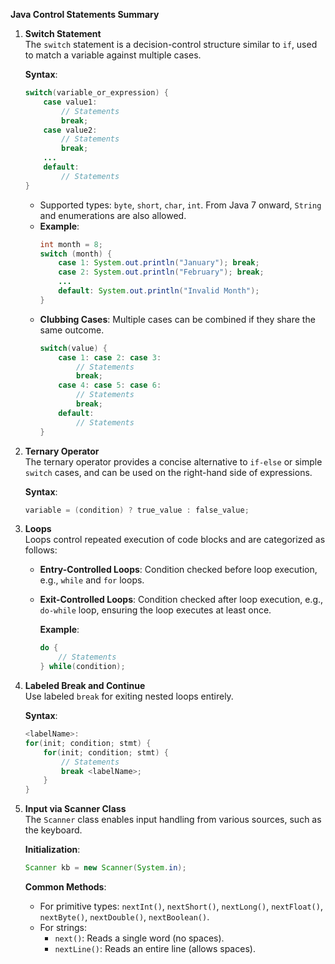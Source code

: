 **Java Control Statements Summary**

1. **Switch Statement**  
   The `switch` statement is a decision-control structure similar to `if`, used to match a variable against multiple cases.
   
   **Syntax**:
   ```java
   switch(variable_or_expression) {
       case value1:
           // Statements
           break;
       case value2:
           // Statements
           break;
       ...
       default:
           // Statements
   }
   ```
   - Supported types: `byte`, `short`, `char`, `int`. From Java 7 onward, `String` and enumerations are also allowed.
   - **Example**:
     ```java
     int month = 8;
     switch (month) {
         case 1: System.out.println("January"); break;
         case 2: System.out.println("February"); break;
         ...
         default: System.out.println("Invalid Month");
     }
     ```
   - **Clubbing Cases**: Multiple cases can be combined if they share the same outcome.
     ```java
     switch(value) {
         case 1: case 2: case 3:
             // Statements
             break;
         case 4: case 5: case 6:
             // Statements
             break;
         default:
             // Statements
     }
     ```

2. **Ternary Operator**  
   The ternary operator provides a concise alternative to `if-else` or simple `switch` cases, and can be used on the right-hand side of expressions.

   **Syntax**:
   ```java
   variable = (condition) ? true_value : false_value;
   ```

3. **Loops**  
   Loops control repeated execution of code blocks and are categorized as follows:
   - **Entry-Controlled Loops**: Condition checked before loop execution, e.g., `while` and `for` loops.
   - **Exit-Controlled Loops**: Condition checked after loop execution, e.g., `do-while` loop, ensuring the loop executes at least once.
     
     **Example**:
     ```java
     do {
         // Statements
     } while(condition);
     ```

4. **Labeled Break and Continue**  
   Use labeled `break` for exiting nested loops entirely.
   
   **Syntax**:
   ```java
   <labelName>:
   for(init; condition; stmt) {
       for(init; condition; stmt) {
           // Statements
           break <labelName>;
       }
   }
   ```

5. **Input via Scanner Class**  
   The `Scanner` class enables input handling from various sources, such as the keyboard.
   
   **Initialization**:
   ```java
   Scanner kb = new Scanner(System.in);
   ```

   **Common Methods**:
   - For primitive types: `nextInt()`, `nextShort()`, `nextLong()`, `nextFloat()`, `nextByte()`, `nextDouble()`, `nextBoolean()`.
   - For strings:
     - `next()`: Reads a single word (no spaces).
     - `nextLine()`: Reads an entire line (allows spaces).

    